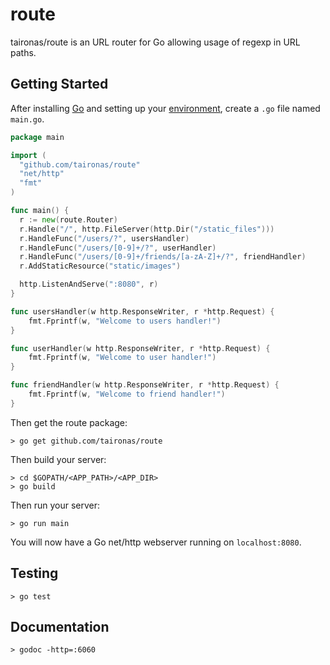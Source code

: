 route
=====

taironas/route is an URL router for Go allowing usage of regexp in URL paths.

## Getting Started

After installing [Go](http://golang.org/doc/install) and setting up your [environment](http://golang.org/doc/code.html), create a `.go` file named `main.go`.

~~~ go
package main

import (
  "github.com/taironas/route"
  "net/http"
  "fmt"
)

func main() {
  r := new(route.Router)
  r.Handle("/", http.FileServer(http.Dir("/static_files")))
  r.HandleFunc("/users/?", usersHandler)
  r.HandleFunc("/users/[0-9]+/?", userHandler)
  r.HandleFunc("/users/[0-9]+/friends/[a-zA-Z]+/?", friendHandler)
  r.AddStaticResource("static/images")

  http.ListenAndServe(":8080", r)
}

func usersHandler(w http.ResponseWriter, r *http.Request) {
	fmt.Fprintf(w, "Welcome to users handler!")
}

func userHandler(w http.ResponseWriter, r *http.Request) {
	fmt.Fprintf(w, "Welcome to user handler!")
}

func friendHandler(w http.ResponseWriter, r *http.Request) {
	fmt.Fprintf(w, "Welcome to friend handler!")
}
~~~

Then get the route package:
~~~
> go get github.com/taironas/route
~~~

Then build your server:
~~~
> cd $GOPATH/<APP_PATH>/<APP_DIR>
> go build
~~~

Then run your server:
~~~
> go run main
~~~

You will now have a Go net/http webserver running on `localhost:8080`.

## Testing

~~~
> go test
~~~

## Documentation

~~~
> godoc -http=:6060
~~~

